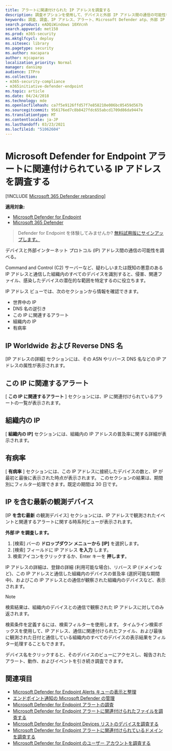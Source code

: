 ```yaml
---
title: アラートに関連付けられた IP アドレスを調査する
description: 調査オプションを使用して、デバイスと外部 IP アドレス間の通信の可能性を調べる。
keywords: 調査、調査、IP アドレス、アラート、Microsoft Defender atp、外部 IP
search.product: eADQiWindows 10XVcnh
search.appverid: met150
ms.prod: m365-security
ms.mktglfcycl: deploy
ms.sitesec: library
ms.pagetype: security
ms.author: macapara
author: mjcaparas
localization_priority: Normal
manager: dansimp
audience: ITPro
ms.collection:
- m365-security-compliance
- m365initiative-defender-endpoint
ms.topic: article
ms.date: 04/24/2018
ms.technology: mde
ms.openlocfilehash: ca7f5e9126ffd57f7e858210e006bc05459d567b
ms.sourcegitcommit: 956176ed7c8b8427fdc655abcd1709d86da9447e
ms.translationtype: MT
ms.contentlocale: ja-JP
ms.lasthandoff: 03/23/2021
ms.locfileid: "51062604"
---
```

# <a name="investigate-an-ip-address-associated-with-a-microsoft-defender-for-endpoint-alert"></a>Microsoft Defender for Endpoint アラートに関連付けられている IP アドレスを調査する

[!INCLUDE [Microsoft 365 Defender rebranding](../../includes/microsoft-defender.md)]


**適用対象:**
- [Microsoft Defender for Endpoint](https://go.microsoft.com/fwlink/p/?linkid=2146631)
- [Microsoft 365 Defender](https://go.microsoft.com/fwlink/?linkid=2118804)


>Defender for Endpoint を体験してみませんか? [無料試用版にサインアップします。](https://www.microsoft.com/microsoft-365/windows/microsoft-defender-atp?ocid=docs-wdatp-investigateip-abovefoldlink)

デバイスと外部インターネット プロトコル (IP) アドレス間の通信の可能性を調べる。

Command and Control (C2) サーバーなど、疑わしいまたは既知の悪意のある IP アドレスと通信した組織内のすべてのデバイスを識別すると、侵害、関連ファイル、感染したデバイスの潜在的な範囲を特定するのに役立ちます。

IP アドレス ビューでは、次のセクションから情報を確認できます。

- 世界中の IP
- DNS 名の逆引き
- この IP に関連するアラート
- 組織内の IP
- 有病率

## <a name="ip-worldwide-and-reverse-dns-names"></a>IP Worldwide および Reverse DNS 名

[IP アドレスの詳細] セクションには、その ASN やリバース DNS 名などの IP アドレスの属性が表示されます。

## <a name="alerts-related-to-this-ip"></a>この IP に関連するアラート

[ **この IP に関連するアラート** ] セクションには、IP に関連付けられているアラートの一覧が表示されます。

## <a name="ip-in-organization"></a>組織内の IP

[ **組織内の IP]** セクションには、組織内の IP アドレスの普及率に関する詳細が表示されます。

## <a name="prevalence"></a>有病率

[ **有病率** ] セクションには、この IP アドレスに接続したデバイスの数と、IP が最初と最後に表示された時点が表示されます。 このセクションの結果は、期間別にフィルター処理できます。既定の期間は 30 日です。

## <a name="most-recent-observed-devices-with-ip"></a>IP を含む最新の観測デバイス

[IP **を含む最新** の観測デバイス] セクションには、IP アドレスで観測されたイベントと関連するアラートに関する時系列ビューが表示されます。

**外部 IP を調査します。**

1. [検索] バーの **ドロップダウン メニューから** **[IP]** を選択します。
2. [検索] フィールドに IP アドレス **を入力** します。
3. 検索アイコンをクリックするか、Enter キーを **押します**。

IP アドレスの詳細は、登録の詳細 (利用可能な場合)、リバース IP (ドメインなど)、この IP アドレスと通信した組織内のデバイスの普及率 (選択可能な期間中)、およびこの IP アドレスとの通信が観察された組織内のデバイスなど、表示されます。

> [!NOTE]
> 検索結果は、組織内のデバイスとの通信で観察された IP アドレスに対してのみ返されます。

検索条件を定義するには、検索フィルターを使用します。 タイムライン検索ボックスを使用して、IP アドレス、通信に関連付けられたファイル、および最後に観測された日付と通信している組織内のすべてのデバイスの表示結果をフィルター処理することもできます。

デバイス名をクリックすると、そのデバイスのビューにアクセスし、報告されたアラート、動作、およびイベントを引き続き調査できます。

## <a name="related-topics"></a>関連項目

- [Microsoft Defender for Endpoint Alerts キューの表示と整理](alerts-queue.md)
- [エンドポイント通知の Microsoft Defender の管理](manage-alerts.md)
- [Microsoft Defender for Endpoint アラートの調査](investigate-alerts.md)
- [Microsoft Defender for Endpoint アラートに関連付けられたファイルを調査する](investigate-files.md)
- [Microsoft Defender for Endpoint Devices リストのデバイスを調査する](investigate-machines.md)
- [Microsoft Defender for Endpoint アラートに関連付けられているドメインを調査する](investigate-domain.md)
- [Microsoft Defender for Endpoint のユーザー アカウントを調査する](investigate-user.md)
